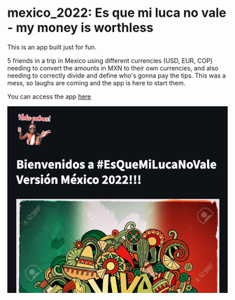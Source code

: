 # mexico_2022: Es que mi luca no vale - my money is worthless

This is an app built just for fun.

5 friends in a trip in Mexico using different currencies (USD, EUR, COP) needing to convert the amounts in MXN to their own currencies, and also needing to correctly divide and define who's gonna pay the tips. This was a mess, so laughs are coming and the app is here to start them.

You can access the app [here](https://share.streamlit.io/econdavidzh/mexico_2022/main/esquemilucanovale.py)

![plot](intro.png)
